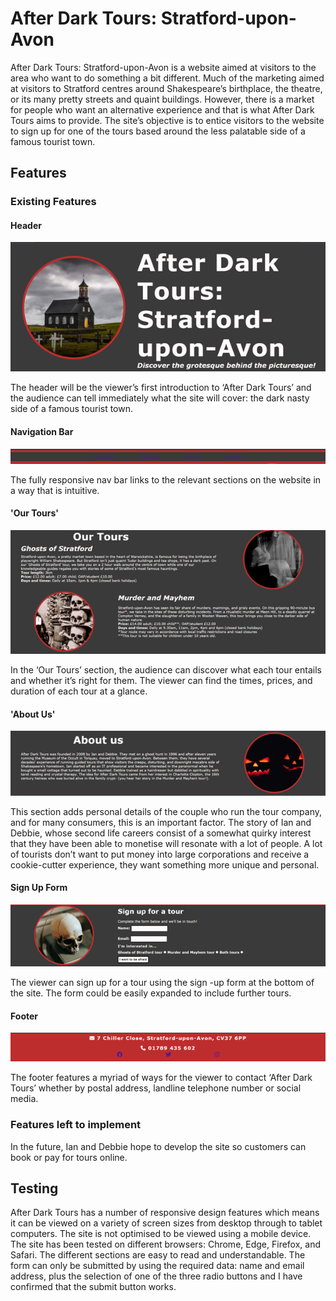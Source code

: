 # **After Dark Tours: Stratford-upon-Avon**

After Dark Tours: Stratford-upon-Avon is a website aimed at visitors to the area who want to do something a bit different. Much of the marketing aimed at visitors to Stratford centres around Shakespeare’s birthplace, the theatre, or its many pretty streets and quaint buildings. However, there is a market for people who want an alternative experience and that is what After Dark Tours aims to provide. The site’s objective is to entice visitors to the website to sign up for one of the tours based around the less palatable side of a famous tourist town. 

## **Features**
### Existing Features
####  Header
![After Dark Tours header](assets/media/header.png)

The header will be the viewer’s first introduction to ‘After Dark Tours’ and the audience can tell immediately what the site will cover: the dark nasty side of a famous tourist town. 
#### Navigation Bar
![Navigation bar](assets/media/navigation_bar.png)

The fully responsive nav bar links to the relevant sections on the website in a way that is intuitive.
#### 'Our Tours' 
![Information about tours](assets/media/our_tours.png)

In the ‘Our Tours’ section, the audience can discover what each tour entails and whether it’s right for them. The viewer can find the times, prices, and duration of each tour at a glance.
#### 'About Us' 
![Information about tour providers](assets/media/about_us.png)

This section adds personal details of the couple who run the tour company, and for many consumers, this is an important factor. The story of Ian and Debbie, whose second life careers consist of a somewhat quirky interest that they have been able to monetise will resonate with a lot of people. A lot of tourists don’t want to put money into large corporations and receive a cookie-cutter experience, they want something more unique and personal. 
#### Sign Up Form
![Sign up form](assets/media/sign_up_form.png)

The viewer can sign up for a tour using the sign -up form at the bottom of the site. The form could be easily expanded to include further tours.
#### Footer
![After Dark site footer](assets/media/footer.png)

The footer features a myriad of ways for the viewer to contact ‘After Dark Tours’ whether by postal address, landline telephone number or social media. 
### Features left to implement
In the future, Ian and Debbie hope to develop the site so customers can book or pay for tours online. 

## **Testing**

After Dark Tours has a number of responsive design features which means it can be viewed on a variety of screen sizes from desktop through to tablet computers.
The site is not optimised to be viewed using a mobile device.
The site has been tested on different browsers: Chrome, Edge, Firefox, and Safari.
The different sections are easy to read and understandable.
The form can only be submitted by using the required data: name and email address, plus the selection of one of the three radio buttons and I have confirmed that the submit button works.

